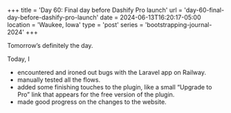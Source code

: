+++
title = 'Day 60: Final day before Dashify Pro launch'
url = 'day-60-final-day-before-dashify-pro-launch'
date = 2024-06-13T16:20:17-05:00
location = 'Waukee, Iowa'
type = 'post'
series = 'bootstrapping-journal-2024'
+++

Tomorrow’s definitely the day.

Today, I

- encountered and ironed out bugs with the Laravel app on Railway.
- manually tested all the flows.
- added some finishing touches to the plugin, like a small “Upgrade to Pro” link that appears for the free version of the plugin.
- made good progress on the changes to the website.
